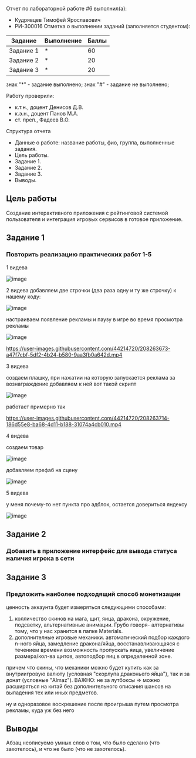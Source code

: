 Отчет по лабораторной работе #6 выполнил(а):
- Кудрявцев Тимофей Ярославович
- РИ-300016
Отметка о выполнении заданий (заполняется студентом):

| Задание | Выполнение | Баллы |
| ------ | ------ | ------ |
| Задание 1 | * | 60 |
| Задание 2 | * | 20 |
| Задание 3 | * | 20 |

знак "*" - задание выполнено; знак "#" - задание не выполнено;

Работу проверили:
- к.т.н., доцент Денисов Д.В.
- к.э.н., доцент Панов М.А.
- ст. преп., Фадеев В.О.

Структура отчета

- Данные о работе: название работы, фио, группа, выполненные задания.
- Цель работы.
- Задание 1.
- Задание 2.
- Задание 3.
- Выводы.

## Цель работы
Создание интерактивного приложения с рейтинговой системой пользователя и интеграция игровых сервисов в готовое приложение.

## Задание 1
### Повторить реализацию практических работ 1-5
1 видева

![image](https://user-images.githubusercontent.com/44214720/208254911-ed75e2fd-9e04-44a2-97de-49ff9c08187d.png)


2 видева
добавляем две строчки (два раза одну и ту же строчку) к нашему коду:

![image](https://user-images.githubusercontent.com/44214720/208255624-b338196c-20d0-4aca-8f26-4b09ef961759.png)

настраиваем появление рекламы и паузу в игре во время просмотра рекламы

![image](https://user-images.githubusercontent.com/44214720/208255650-19ff023e-c5cb-47e3-98e5-2369e091cefb.png)


https://user-images.githubusercontent.com/44214720/208263673-a47f7cbf-5df2-4b24-b580-9aa3fb0a642d.mp4




3 видева

создаем плашку, при нажатии на которую запускается реклама за вознаграждение
добавляем к ней вот такой скрипт

![image](https://user-images.githubusercontent.com/44214720/208263706-fe8d5b33-107d-4558-aef0-6553be4aaa94.png)

работает примерно так

https://user-images.githubusercontent.com/44214720/208263714-186d55e8-ba68-4d11-b188-31074a4cb010.mp4




4 видева

создаем товар

![image](https://user-images.githubusercontent.com/44214720/208263985-28ce4487-8beb-403a-acf2-403de5c0df51.png)

добавляем префаб на сцену 

![image](https://user-images.githubusercontent.com/44214720/208264254-37bf67e4-f244-46b8-81cb-7fe676fe59e2.png)


5 видева

у меня почему-то нет пункта про адблок, остается довериться яндексу

![image](https://user-images.githubusercontent.com/44214720/208265772-1f4f79a0-8793-4424-8562-a7608baa81bf.png)




## Задание 2
### Добавить в приложение интерфейс для вывода статуса наличия игрока в сети




## Задание 3
### Предложить наиболее подходящий способ монетизации

ценность аккаунта будет измеряться следующими способами:

1) колличество скинов на мага, щит, яица, дракона, окружение, подсветку, альтернативные анимации. Грубо говоря- алтернативы тому, что у нас хранится в папке Materials.
2) дополнителные игровые механики. автоматический подбор каждого n-ного яйца, замедление дракона/яйца, восстанавливающаяся с течением времени возможность пропускать яица, увеличение размера/кол-ва щитов, автоподбор яиц в определенной зоне.

причем что скины, что механики можно будет купить как за внутриигровую валюту (условная "скорлупа драконьего яйца"), так и за донат (условные "Almaz").
ВАЖНО: не за лутбоксы => можно расширяться на китай без дополнительного описания шансов на выпадения тех или иных предметов.

ну и одноразовое воскрешение после проигрыша путем просмотра рекламы, куда уж без него


## Выводы

Абзац неописуемо умных слов о том, что было сделано (что захотелось), и что не было (что не захотелось).
